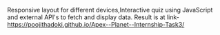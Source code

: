 Responsive layout for different devices,Interactive quiz using JavaScript and external API's to fetch and display data.
Result is at link-https://poojithadoki.github.io/Apex--Planet--Internship-Task3/
